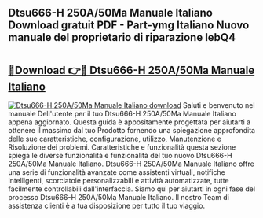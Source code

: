## Dtsu666-H 250A/50Ma Manuale Italiano Download gratuit PDF - Part-ymg Italiano Nuovo manuale del proprietario di riparazione lebQ4

# <h2><a href="http://dfcimda.blite.top/?on=Dtsu666-H+250A%2f50Ma+Manuale+Italiano">🔗Download 👉🔴 Dtsu666-H 250A/50Ma Manuale Italiano</a></h2>

[![Dtsu666-H 250A/50Ma Manuale Italiano download](https://i.imgur.com/lujVjoI.png)](http://dfcimda.blite.top/?on=Dtsu666-H+250A%2f50Ma+Manuale+Italiano)
Saluti e benvenuto nel manuale Dell'utente per il tuo Dtsu666-H 250A/50Ma Manuale Italiano appena aggiornato. Questa guida è appositamente progettata per aiutarti a ottenere il massimo dal tuo Prodotto fornendo una spiegazione approfondita delle sue caratteristiche, configurazione, utilizzo, Manutenzione e Risoluzione dei problemi. Caratteristiche e funzionalità questa sezione spiega le diverse funzionalità e funzionalità del tuo nuovo Dtsu666-H 250A/50Ma Manuale Italiano. Dtsu666-H 250A/50Ma Manuale Italiano offre una serie di funzionalità avanzate come assistenti virtuali, notifiche intelligenti, scorciatoie personalizzabili e attività automatizzate, tutte facilmente controllabili dall'interfaccia. Siamo qui per aiutarti in ogni fase del processo Dtsu666-H 250A/50Ma Manuale Italiano. Il nostro Team di assistenza clienti è a tua disposizione per tutto il tuo viaggio.
